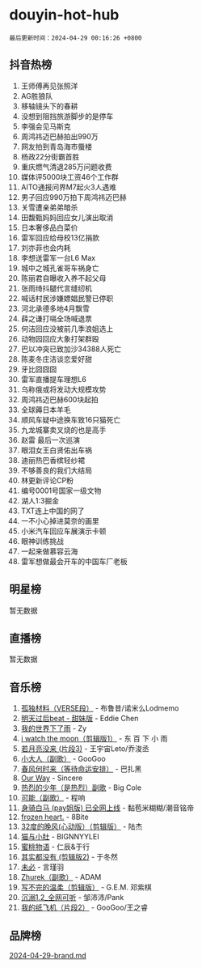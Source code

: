 # douyin-hot-hub

`最后更新时间：2024-04-29 00:16:26 +0800`

## 抖音热榜

1. 王师傅再见张照洋
1. AG胜狼队
1. 移轴镜头下的春耕
1. 没想到阻挡旅游脚步的是停车
1. 李强会见马斯克
1. 周鸿祎迈巴赫拍出990万
1. 网友拍到青岛海市蜃楼
1. 杨政22分街霸首胜
1. 重庆燃气清退285万问题收费
1. 媒体评5000块工资46个工作群
1. AITO通报问界M7起火3人遇难
1. 男子回应990万拍下周鸿祎迈巴赫
1. 关雪遭亲弟弟暗杀
1. 田馥甄妈妈回应女儿演出取消
1. 日本奢侈品白菜价
1. 雷军回应给母校13亿捐款
1. 刘亦菲也会内耗
1. 李想送雷军一台L6 Max
1. 城中之城孔雀哥车祸身亡
1. 陈丽君自曝收入养不起父母
1. 张雨绮抖腿代言缝纫机
1. 喊话村民涉嫌嫖娼民警已停职
1. 河北承德多地4月飘雪
1. 薛之谦打嗝全场喊退票
1. 何洁回应没被前几季浪姐选上
1. 动物园回应大象打架群殴
1. 巴以冲突已致加沙34388人死亡
1. 陈麦冬庄洁谈恋爱好甜
1. 牙比囧囧囧
1. 雷军直播提车理想L6
1. 乌称俄或将发动大规模攻势
1. 周鸿祎迈巴赫600块起拍
1. 全球薅日本羊毛
1. 顺风车疑中途换车致16只猫死亡
1. 九龙城寨卖叉烧的也是高手
1. 赵雷 最后一次巡演
1. 眼泪女王白贤佑出车祸
1. 迪丽热巴香槟轻纱裙
1. 不够善良的我们大结局
1. 林更新评论CP粉
1. 编号0001号国家一级文物
1. 湖人1:3掘金
1. TXT连上中国的网了
1. 一不小心掉进莫奈的画里
1. 小米汽车回应车展演示卡顿
1. 眼神训练挑战
1. 一起来做慕容云海
1. 雷军想做最会开车的中国车厂老板

## 明星榜

暂无数据

## 直播榜

暂无数据

## 音乐榜

1. [孤独材料（VERSE段）](https://sf5-hl-cdn-tos.douyinstatic.com/obj/tos-cn-ve-2774/ocX7glDNHYlwFeYrGQfBZoThtvPWy8tCCEBGKQ) - 布鲁昔/诺米么Lodmemo
1. [明天过后beat - 甜妹版](https://sf5-hl-cdn-tos.douyinstatic.com/obj/tos-cn-ve-2774/osMLYeeoMm04CZyaI91XUDF8OzLRLgePKALGHI) - Eddie Chen
1. [我的世界下了雨](https://sf5-hl-cdn-tos.douyinstatic.com/obj/tos-cn-ve-2774/o85sBiwXIByH9bWIMAEEOoiQ1o1m9Afn15BspE) - Zy
1. [i watch the moon（剪辑版1）](https://sf5-hl-cdn-tos.douyinstatic.com/obj/tos-cn-ve-2774/o0I9mSChzHZANMJIEBfkCQzzg6N5WAcVtqft9P) - 东 百 下 小 雨
1. [若月亮没来 (片段3)](https://sf3-cdn-tos.douyinstatic.com/obj/tos-cn-ve-2774/okfyEUsGW1B1ovJi5JiN9IjvAT2lMwA054GoEB) - 王宇宙Leto/乔浚丞
1. [小大人（副歌）](https://sf5-hl-cdn-tos.douyinstatic.com/obj/tos-cn-ve-2774/oIhaDwehWhLFsVIG7QIICLLazDNGJAGg5geeb4) - GooGoo
1. [春风何时来（等待命运安排）](https://sf3-cdn-tos.douyinstatic.com/obj/tos-cn-ve-2774/oICBNbD3gelMfB4WgiD1KI2jQtXZE2FgHLwtsl) - 巴扎黑
1. [Our Way](https://sf5-hl-cdn-tos.douyinstatic.com/obj/tos-cn-ve-2774/o8tPEkQgQNCe0DPeFwZzYrbqLlnzBBrYidWkEZ) - Sincere
1. [热烈的少年（是热烈）副歌](https://sf5-hl-cdn-tos.douyinstatic.com/obj/tos-cn-ve-2774/owVNI0CLDAUMtSz6TEYvfFBFL4UDFFhLfgK8fa) - Big Cole
1. [可能（副歌）](https://sf5-hl-cdn-tos.douyinstatic.com/obj/tos-cn-ve-2774/cde1731888894259b333569393c2fb51) - 程响
1. [身骑白马 (pay姐版) 已全网上线](https://sf5-hl-cdn-tos.douyinstatic.com/obj/tos-cn-ve-2774/oQLO5ZgLsFkaDhdIIveF2zUCgfweY0gWaH4AQG) - 黏苞米糊糊/潮音铭帝
1. [frozen heart.](https://sf5-hl-cdn-tos.douyinstatic.com/obj/tos-cn-ve-2774/oIIWJfyjIACZA9zQMtnJ6hQQhFC4vhCupoRBsO) - 8Bite
1. [32度的晚风(心动版）（剪辑版）](https://sf5-hl-cdn-tos.douyinstatic.com/obj/tos-cn-ve-2774/owNyabsyWdzUulxhoJfK8IBXgp0UMQAHpvGh2B) - 陆杰
1. [猫与小肚](https://sf5-hl-cdn-tos.douyinstatic.com/obj/tos-cn-ve-2774/osZeoClMECgK8DYl6VebABgbchEtPYQjZEnRtd) - BIGNNYYLEI
1. [蜜桃物语](https://sf5-hl-cdn-tos.douyinstatic.com/obj/tos-cn-ve-2774/oIhOSCZtIACtYU4XQkngiW9kCBfVD1Fz9IYeqL) - 仁辰&于行
1. [其实都没有 (剪辑版2)](https://sf5-hl-cdn-tos.douyinstatic.com/obj/tos-cn-ve-2774/oEBNQenHZtBhxYjGgUDQk0BCHTigQafgFlbQ7k) - 于冬然
1. [未必](https://sf5-hl-cdn-tos.douyinstatic.com/obj/tos-cn-ve-2774/ogntQMFnKQDZUgTCYuJgfLEtleYZZFxBQqhhFB) - 言瑾羽
1. [Zhurek（副歌）](https://sf5-hl-cdn-tos.douyinstatic.com/obj/tos-cn-ve-2774/ooQm8FBZQDlf0btEYgVpCcSCQfrdJGBEKZYBGS) - ADAM
1. [写不完的温柔（剪辑版）](https://sf3-cdn-tos.douyinstatic.com/obj/tos-cn-ve-2774/oYBzzZQJ233GfwkemJJffAIWgeIYrjZfWhHTcG) - G.E.M. 邓紫棋
1. [沉溺1.2_全网可听](https://sf3-cdn-tos.douyinstatic.com/obj/tos-cn-ve-2774/ok2QoiBqsWAX9McZmWiI9gAB0EzwD4Xj6yfmtH) - 邹沛沛/Pank
1. [我的纸飞机（片段2）](https://sf3-cdn-tos.douyinstatic.com/obj/tos-cn-ve-2774/oM2ZrKcg2CD5AeRB2gkeXOFB1IxAGJdZPazYHf) - GooGoo/王之睿

## 品牌榜

[2024-04-29-brand.md](2024-04-29-brand.md)

